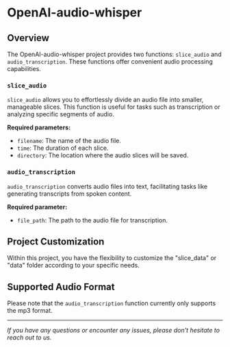 # OpenAI-audio-whisper

## Overview

The OpenAI-audio-whisper project provides two functions: `slice_audio` and `audio_transcription`. These functions offer convenient audio processing capabilities.

### `slice_audio`

`slice_audio` allows you to effortlessly divide an audio file into smaller, manageable slices. This function is useful for tasks such as transcription or analyzing specific segments of audio.

**Required parameters:**

- `filename`: The name of the audio file.
- `time`: The duration of each slice.
- `directory`: The location where the audio slices will be saved.

### `audio_transcription`

`audio_transcription` converts audio files into text, facilitating tasks like generating transcripts from spoken content.

**Required parameter:**

- `file_path`: The path to the audio file for transcription.

## Project Customization

Within this project, you have the flexibility to customize the "slice_data" or "data" folder according to your specific needs.

## Supported Audio Format

Please note that the `audio_transcription` function currently only supports the mp3 format.

---

_If you have any questions or encounter any issues, please don't hesitate to reach out to us._
